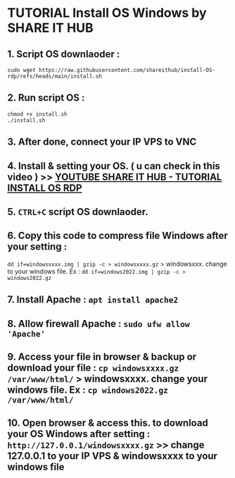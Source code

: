 # TUTORIAL Install OS Windows by SHARE IT HUB

## 1. Script OS downlaoder :
```
sudo wget https://raw.githubusercontent.com/shareithub/install-OS-rdp/refs/heads/main/install.sh
```

## 2. Run script OS :
```
chmod +x install.sh
./install.sh
```

## 3. After done, connect your IP VPS to VNC

## 4. Install & setting your OS. ( u can check in this video ) >> [YOUTUBE SHARE IT HUB - TUTORIAL INSTALL OS RDP](youtube.com)

## 5. `CTRL+C` script OS downlaoder.

## 6. Copy this code to compress file Windows after your setting :

`dd if=windowsxxxx.img | gzip -c > windowsxxxx.gz` > windowsxxx. change to your windows file. Ex : `dd if=windows2022.img | gzip -c > windows2022.gz`

## 7. Install Apache : `apt install apache2`

## 8. Allow firewall Apache : `sudo ufw allow 'Apache'`

## 9. Access your file in browser & backup or download your file : `cp windowsxxxx.gz /var/www/html/` > windowsxxxx. change your windows file. Ex : `cp windows2022.gz /var/www/html/`

## 10. Open browser & access this. to download your OS Windows after setting : `http://127.0.0.1/windowsxxxx.gz` >> change 127.0.0.1 to your IP VPS & windowsxxxx to your windows file



